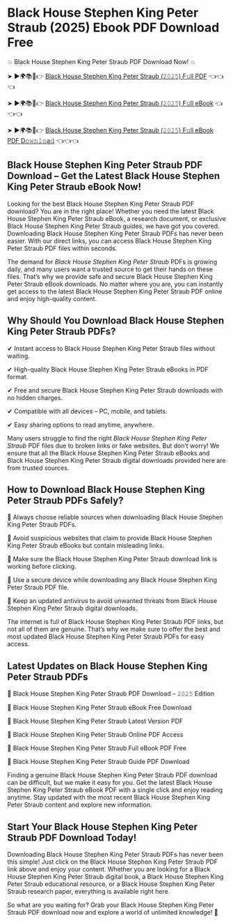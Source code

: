 # Black House Stephen King Peter Straub (2025) Ebook PDF Download Free

💥 Black House Stephen King Peter Straub PDF Download Now! 💥

➤ ►🌍📚📱👉 [Black House Stephen King Peter Straub (𝟸𝟶𝟸𝟻) F𝚞ll PDF](https://getpdf.xyz/black-house-stephen-king-peter-straub) 👈👈👈


➤ ►🌍📚📱👉 [Black House Stephen King Peter Straub (𝟸𝟶𝟸𝟻) F𝚞ll eBook](https://getpdf.xyz/black-house-stephen-king-peter-straub) 👈👈👈


➤ ►🌍📚📱👉 [Black House Stephen King Peter Straub (𝟸𝟶𝟸𝟻) F𝚞ll eBook PDF D𝚘𝚠𝚗𝚕𝚘a𝚍](https://getpdf.xyz/black-house-stephen-king-peter-straub) 👈👈👈


## Black House Stephen King Peter Straub PDF Download – Get the Latest Black House Stephen King Peter Straub eBook Now!

Looking for the best Black House Stephen King Peter Straub PDF download? You are in the right place! Whether you need the latest Black House Stephen King Peter Straub eBook, a research document, or exclusive Black House Stephen King Peter Straub guides, we have got you covered. Downloading Black House Stephen King Peter Straub PDFs has never been easier. With our direct links, you can access Black House Stephen King Peter Straub PDF files within seconds.

The demand for *Black House Stephen King Peter Straub* PDFs is growing daily, and many users want a trusted source to get their hands on these files. That’s why we provide safe and secure Black House Stephen King Peter Straub eBook downloads. No matter where you are, you can instantly get access to the latest Black House Stephen King Peter Straub PDF online and enjoy high-quality content.

## Why Should You Download Black House Stephen King Peter Straub PDFs?

✔ Instant access to Black House Stephen King Peter Straub files without waiting.

✔ High-quality Black House Stephen King Peter Straub eBooks in PDF format.

✔ Free and secure Black House Stephen King Peter Straub downloads with no hidden charges.

✔ Compatible with all devices – PC, mobile, and tablets.

✔ Easy sharing options to read anytime, anywhere.

Many users struggle to find the right *Black House Stephen King Peter Straub* PDF files due to broken links or fake websites. But don’t worry! We ensure that all the Black House Stephen King Peter Straub eBooks and Black House Stephen King Peter Straub digital downloads provided here are from trusted sources.

## How to Download Black House Stephen King Peter Straub PDFs Safely?

📌 Always choose reliable sources when downloading Black House Stephen King Peter Straub PDFs.

📌 Avoid suspicious websites that claim to provide Black House Stephen King Peter Straub eBooks but contain misleading links.

📌 Make sure the Black House Stephen King Peter Straub download link is working before clicking.

📌 Use a secure device while downloading any Black House Stephen King Peter Straub PDF file.

📌 Keep an updated antivirus to avoid unwanted threats from Black House Stephen King Peter Straub digital downloads.

The internet is full of Black House Stephen King Peter Straub PDF links, but not all of them are genuine. That’s why we make sure to offer the best and most updated Black House Stephen King Peter Straub PDFs for easy access.

## Latest Updates on Black House Stephen King Peter Straub PDFs

🔹 Black House Stephen King Peter Straub PDF Download – 𝟸𝟶𝟸𝟻 Edition

🔹 Black House Stephen King Peter Straub eBook Free Download

🔹 Black House Stephen King Peter Straub Latest Version PDF

🔹 Black House Stephen King Peter Straub Online PDF Access

🔹 Black House Stephen King Peter Straub Full eBook PDF Free

🔹 Black House Stephen King Peter Straub Guide PDF Download

Finding a genuine Black House Stephen King Peter Straub PDF download can be difficult, but we make it easy for you. Get the latest Black House Stephen King Peter Straub eBook PDF with a single click and enjoy reading anytime. Stay updated with the most recent Black House Stephen King Peter Straub content and explore new information.

## Start Your Black House Stephen King Peter Straub PDF Download Today!

Downloading Black House Stephen King Peter Straub PDFs has never been this simple! Just click on the Black House Stephen King Peter Straub PDF link above and enjoy your content. Whether you are looking for a Black House Stephen King Peter Straub digital book, a Black House Stephen King Peter Straub educational resource, or a Black House Stephen King Peter Straub research paper, everything is available right here.

So what are you waiting for? Grab your Black House Stephen King Peter Straub PDF download now and explore a world of unlimited knowledge! 🚀